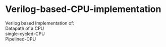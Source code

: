 # Verilog-based-CPU-implementation
Verilog based Implementation of:
 <br/> Datapath of a CPU
 <br /> single-cycled-CPU
 <br /> Pipelined-CPU
